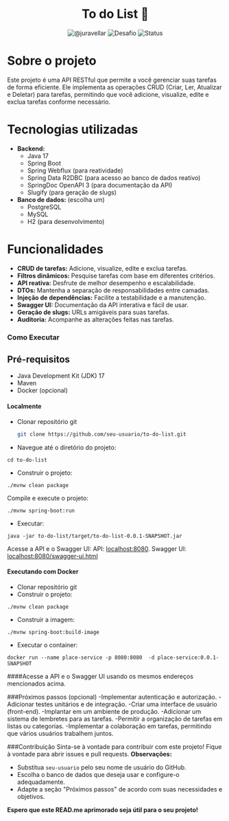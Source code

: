  
<h1 align="center">
  To do List 📝
</h1>

<p align="center">
 <img src="https://img.shields.io/static/v1?label=GitHub&message=@juravellar&color=66cdaa&labelColor=006400" alt="@juravellar" />
 <img src="https://img.shields.io/static/v1?label=Tipo&message=Desafio&color=66cdaa&labelColor=006400" alt="Desafio" />
 <img src="https://img.shields.io/static/v1?label=Status&message=Em%20desenvolvimento&color=yellow&labelColor=006400" alt="Status">
</p>

# Sobre o projeto

Este projeto é uma API RESTful que permite a você gerenciar suas tarefas de forma eficiente. Ele implementa as operações CRUD (Criar, Ler, Atualizar e Deletar) para tarefas, permitindo que você adicione, visualize, edite e exclua tarefas conforme necessário.

# Tecnologias utilizadas

- **Backend:**
    - Java 17
    - Spring Boot
    - Spring Webflux (para reatividade)
    - Spring Data R2DBC (para acesso ao banco de dados reativo)
    - SpringDoc OpenAPI 3 (para documentação da API)
    - Slugify (para geração de slugs)
- **Banco de dados:** (escolha um)
    - PostgreSQL 
    - MySQL
    - H2 (para desenvolvimento)

# Funcionalidades

- **CRUD de tarefas:** Adicione, visualize, edite e exclua tarefas.
- **Filtros dinâmicos:** Pesquise tarefas com base em diferentes critérios.
- **API reativa:** Desfrute de melhor desempenho e escalabilidade.
- **DTOs:** Mantenha a separação de responsabilidades entre camadas.
- **Injeção de dependências:** Facilite a testabilidade e a manutenção.
- **Swagger UI:** Documentação da API interativa e fácil de usar.
- **Geração de slugs:** URLs amigáveis para suas tarefas.
- **Auditoria:** Acompanhe as alterações feitas nas tarefas.

### Como Executar

## Pré-requisitos

- Java Development Kit (JDK) 17
- Maven
- Docker (opcional)

#### Localmente
- Clonar repositório git
  ```bash
  git clone https://github.com/seu-usuario/to-do-list.git

 - Navegue até o diretório do projeto:
```
cd to-do-list
```
- Construir o projeto:
```
./mvnw clean package
```
Compile e execute o projeto:
```
./mvnw spring-boot:run
```
- Executar:
```
java -jar to-do-list/target/to-do-list-0.0.1-SNAPSHOT.jar
```

Acesse a API e o Swagger UI:
API: [localhost:8080](http://localhost:8080).
Swagger UI: [localhost:8080/swagger-ui.html](http://localhost:8080/swagger-ui.html)

#### Executando com Docker

- Clonar repositório git
- Construir o projeto:
```
./mvnw clean package
```
- Construir a imagem:
```
./mvnw spring-boot:build-image
```
- Executar o container:
```
docker run --name place-service -p 8080:8080  -d place-service:0.0.1-SNAPSHOT
```

####Acesse a API e o Swagger UI usando os mesmos endereços mencionados acima.

###Próximos passos (opcional)
-Implementar autenticação e autorização.
-Adicionar testes unitários e de integração.
-Criar uma interface de usuário (front-end).
-Implantar em um ambiente de produção.
-Adicionar um sistema de lembretes para as tarefas.
-Permitir a organização de tarefas em listas ou categorias.
-Implementar a colaboração em tarefas, permitindo que vários usuários trabalhem juntos.

###Contribuição
Sinta-se à vontade para contribuir com este projeto! Fique à vontade para abrir issues e pull requests.
**Observações:**

- Substitua `seu-usuario` pelo seu nome de usuário do GitHub.
- Escolha o banco de dados que deseja usar e configure-o adequadamente. 
- Adapte a seção "Próximos passos" de acordo com suas necessidades e objetivos. 

**Espero que este READ.me aprimorado seja útil para o seu projeto!**

